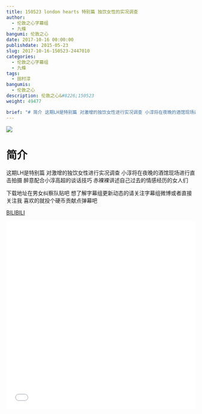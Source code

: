 ```yaml
---
title: 150523 london hearts 特别篇 独饮女性的实况调查
author: 
  - 伦敦之心字幕组
  - 九條
bangumi: 伦敦之心
date: 2017-10-16 00:00:00
publishdate: 2015-05-23
slug: 2017-10-16-150523-2447010
categories: 
  - 伦敦之心字幕组
  - 九條
tags: 
  - 田村淳
bangumis: 
  - 伦敦之心
description: 伦敦之心&#8226;150523
weight: 49477

brief: "# 简介 这期LH是特别篇 对激增的独饮女性进行实况调查 小淳将在夜晚的酒馆现场进行直击拍摄 醉意配合小淳高超的谈话技巧 赤裸裸讲述自己过去的情感经历的女人们 下载地址在男女纠察队贴吧 想了解字幕组更新动态的请关注字幕组微博或者直接关注我 喜欢的就投个硬币贡献点弹幕吧"
---
```


![](https://i.imgur.com/QEOugqm.jpg)

# 简介  
这期LH是特别篇 对激增的独饮女性进行实况调查 小淳将在夜晚的酒馆现场进行直击拍摄 醉意配合小淳高超的谈话技巧 赤裸裸讲述自己过去的情感经历的女人们 


下载地址在男女纠察队贴吧 想了解字幕组更新动态的请关注字幕组微博或者直接关注我 喜欢的就投个硬币贡献点弹幕吧

  [BILIBILI](https://www.bilibili.com/video/av2447010/)


<div class="vcontainer">  <iframe class='video' src="//www.bilibili.com/blackboard/player.html?aid=2447010" width="100%" height="500" frameborder="0" allowfullscreen="allowfullscreen"></iframe></div>

